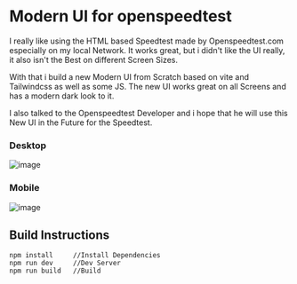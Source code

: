 # Modern UI for openspeedtest

I really like using the HTML based Speedtest made by Openspeedtest.com especially on my local Network.
It works great, but i didn't like the UI really, it also isn't the Best on different Screen Sizes.

With that i build a new Modern UI from Scratch based on vite and Tailwindcss as well as some JS.
The new UI works great on all Screens and has a modern dark look to it.

I also talked to the Openspeedtest Developer and i hope that he will use this New UI in the Future for the Speedtest.

### Desktop
![image](https://user-images.githubusercontent.com/13482963/117835774-6da0b380-b278-11eb-8557-54f392d1c48c.png)

### Mobile
![image](https://user-images.githubusercontent.com/13482963/117836009-a0e34280-b278-11eb-9177-98c9e3f12a6e.png)

## Build Instructions
```
npm install     //Install Dependencies
npm run dev     //Dev Server
npm run build   //Build
```
